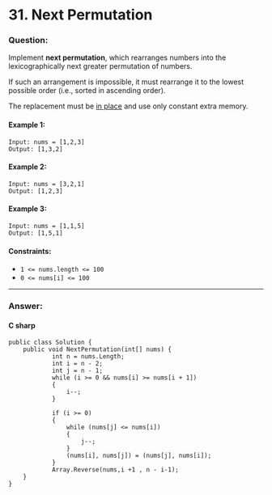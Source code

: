 # 31. Next Permutation

### Question:


Implement **next permutation**, which rearranges numbers into the lexicographically next greater permutation of numbers.

If such an arrangement is impossible, it must rearrange it to the lowest possible order (i.e., sorted in ascending order).

The replacement must be [in place](https://en.wikipedia.org/wiki/In-place_algorithm) and use only constant extra memory.
#### Example 1:
```
Input: nums = [1,2,3]
Output: [1,3,2]
```
#### Example 2:
```
Input: nums = [3,2,1]
Output: [1,2,3]
```
#### Example 3:
```
Input: nums = [1,1,5]
Output: [1,5,1]
```
#### Constraints:
* `1 <= nums.length <= 100`
* `0 <= nums[i] <= 100`

----
### Answer:
#### C sharp
```
public class Solution {
    public void NextPermutation(int[] nums) {
            int n = nums.Length;
            int i = n - 2;
            int j = n - 1;
            while (i >= 0 && nums[i] >= nums[i + 1])
            {
                i--;
            }

            if (i >= 0)
            {
                while (nums[j] <= nums[i])
                {
                    j--;
                }
                (nums[i], nums[j]) = (nums[j], nums[i]);
            }        
            Array.Reverse(nums,i +1 , n - i-1);
    }
}
```

